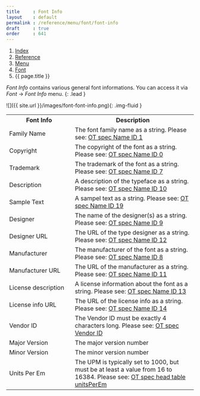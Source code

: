 ```yaml
---
title     : Font Info
layout    : default
permalink : /reference/menu/font/font-info
draft     : true
order     : 641
---
```


<nav aria-label="breadcrumb">
  <ol class="breadcrumb small">
    <li class="breadcrumb-item"><a href="{{ site.url }}">Index</a></li>
    <li class="breadcrumb-item"><a href="{{ site.url }}/reference">Reference</a></li>
    <li class="breadcrumb-item"><a href="{{ site.url }}/reference/menu">Menu</a></li>
    <li class="breadcrumb-item"><a href="{{ site.url }}/reference/menu/font">Font</a></li>
    <li class="breadcrumb-item active" aria-current="page">{{ page.title }}</li>
  </ol>
</nav>

*Font Info* contains various general font informations. You can access it via *Font* -> *Font Info* menu.
{: .lead }

![]({{ site.url }}/images/font-font-info.png){: .img-fluid }

<table class='table table-hover'>
<tr>
<th width='35%'>Font Info</th>
<th width='65%'>Description</th>
</tr>
<tr>
<td>Family Name</td>
<td>The font family name as a string. Please see: <a href='https://learn.microsoft.com/en-us/typography/opentype/spec/name#nid1' target="_blank">OT spec Name ID 1</a></td>
</tr>
<tr>
<td>Copyright</td>
<td>The copyright of the font as a string. Please see: <a href='https://learn.microsoft.com/en-us/typography/opentype/spec/name#nid0' target="_blank">OT spec Name ID 0</a></td>
</tr>
<tr>
<td>Trademark</td>
<td>The trademark of the font as a string. Please see: <a href='https://learn.microsoft.com/en-us/typography/opentype/spec/name#nid7' target="_blank">OT spec Name ID 7</a></td>
</tr>
<tr>
<td>Description</td>
<td>A description of the typeface as a string. Please see: <a href='https://learn.microsoft.com/en-us/typography/opentype/spec/name#nid10' target="_blank">OT spec Name ID 10</a></td>
</tr>
<tr>
<td>Sample Text</td>
<td>A sampel text as a string. Please see: <a href='https://learn.microsoft.com/en-us/typography/opentype/spec/name#nid19' target="_blank">OT spec Name ID 19</a></td>
</tr>
<tr>
<td>Designer</td>
<td>The name of the designer(s) as a string. Please see: <a href='https://learn.microsoft.com/en-us/typography/opentype/spec/name#nid9' target="_blank">OT spec Name ID 9</a></td>
</tr>
<tr>
<td>Designer URL</td>
<td>The URL of the type designer as a string. Please see: <a href='https://learn.microsoft.com/en-us/typography/opentype/spec/name#nid12' target="_blank">OT spec Name ID 12</a></td>
</tr>
<tr>
<td>Manufacturer</td>
<td>The manufacturer of the font as a string. Please see: <a href='https://learn.microsoft.com/en-us/typography/opentype/spec/name#nid8' target="_blank">OT spec Name ID 8</a></td>
</tr>
<tr>
<td>Manufacturer URL</td>
<td>The URL of the manufacturer as a string. Please see: <a href='https://learn.microsoft.com/en-us/typography/opentype/spec/name#nid11' target="_blank">OT spec Name ID 11</a></td>
</tr>
<tr>
<td>License description</td>
<td>A license information about the font as a string. Please see: <a href='https://learn.microsoft.com/en-us/typography/opentype/spec/name#nid13' target="_blank">OT spec Name ID 13</a></td>
</tr>
<tr>
<td>License info URL</td>
<td>The URL of the license info as a string. Please see: <a href='https://learn.microsoft.com/en-us/typography/opentype/spec/name#nid14' target="_blank">OT spec Name ID 14</a></td>
</tr>
<tr>
<td>Vendor ID</td>
<td>The Vendor ID must be exactly 4 characters long. Please see: <a href='https://learn.microsoft.com/en-us/typography/opentype/spec/os2#achvendid' target="_blank">OT spec Vendor ID</a></td>
</tr>
<tr>
<td>Major Version</td>
<td>The major version number</td>
</tr>
<tr>
<td>Minor Version</td>
<td>The minor version number</td>
</tr>
<tr>
<td>Units Per Em</td>
<td>The UPM is typically set to 1000, but must be at least a value from 16 to 16384. Please see: <a href='https://learn.microsoft.com/en-us/typography/opentype/spec/head' target="_blank">OT spec head table unitsPerEm</a></td>
</tr>
</table>
